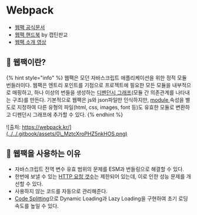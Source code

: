 # Webpack

* [웹팩 공식문서](https://webpack.kr/concepts/)
* [웹팩 핸드북](https://joshua1988.github.io/webpack-guide/guide.html) by 캡틴판교
* [웹팩 소개 영상](https://www.youtube.com/watch?v=WQue1AN93YU)&#x20;

## 🐇 웹팩이란?

{% hint style="info" %}
웹팩은 모던 자바스크립트 애플리케이션을 위한 정적 모듈 번들러이다. 웹팩은 엔트리 포인트를 기점으로 프로젝트에 필요한 모든 모듈을 내부적으로 매핑하고, 하나 이상의 번들을 생성하는 [디펜던시 그래프](https://webpack.kr/concepts/dependency-graph/)(모듈 간 의존관계를 나타내는 구조)를 만든다. 기본적으로 웹팩은 js와 json파일만 인식하지만, [module ](concepts/loader.md)속성을 별도로 지정하여 다른 유형의 파일(html, css, images, font 등)도 유효한 모듈로 변환하고 디펜던시 그래프에 추가할 수 있다.&#x20;
{% endhint %}

![출처: https://webpack.kr/](../../.gitbook/assets/0\_MztcXroPHZ5nkHOS.png)

## 🐇 웹팩을 사용하는 이유

* 자바스크립트 전역 변수 유효 범위의 문제를 ESM과 번들링으로 해결할 수 있다.
* 한번에 보낼 수 있는 [HTTP 요청 갯수](https://joshua1988.github.io/webpack-guide/motivation/problem-to-solve.html#%EB%B8%8C%EB%9D%BC%EC%9A%B0%EC%A0%80%EB%B3%84-http-%EC%9A%94%EC%B2%AD-%EC%88%AB%EC%9E%90%EC%9D%98-%EC%A0%9C%EC%95%BD)는 제한되어 있는데, 이로 인한 성능 문제를 개선할 수 있다.
* 사용하지 않는 코드를 자동으로 관리해준다.
* [Code Splitting](https://webpack.kr/guides/code-splitting/)으로 Dynamic Loading과 Lazy Loading을 구현하여 초기 로딩 속도를 높일 수 있다.&#x20;
